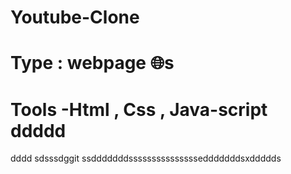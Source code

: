 # Youtube-Clone
# Type : webpage 🌐s
# Tools -Html , Css , Java-script ddddd
dddd
sdsssdggit ssdddddddsssssssssssssssedddddddsxddddds